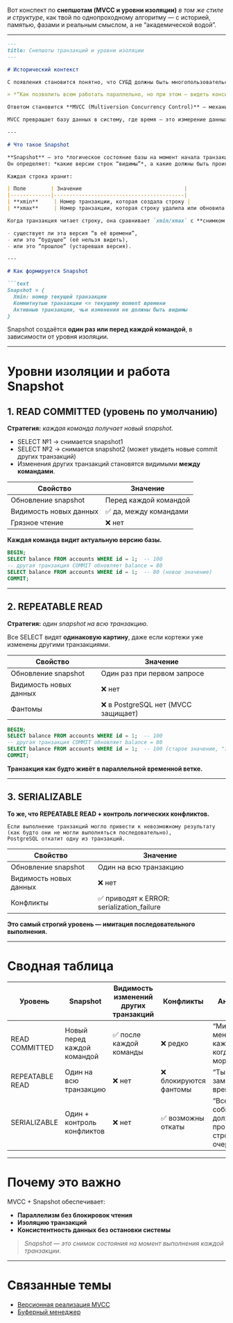Вот конспект по **снепшотам (MVCC и уровни изоляции)** *в том же стиле и структуре*, как твой по однопроходному алгоритму — с историей, памятью, фазами и реальным смыслом, а не “академической водой”.

---

````markdown
---
title: Снепшоты транзакций и уровни изоляции
---

# Исторический контекст

С появления становится понятно, что СУБД должны быть многопользовательскими: **десятки транзакций** одновременно читают и изменяют одни и те же строки. Тогда появляется ключевой вопрос: 

> *“Как позволить всем работать параллельно, но при этом — видеть консистентную картину данных?”*

Ответом становится **MVCC (Multiversion Concurrency Control)** — механизм, который **не блокирует читателей**, а создаёт *снепшоты* (snapshot) — логические “фотографии” базы данных, каждая из которых уникальна для транзакции или отдельной команды.

MVCC превращает базу данных в систему, где время — это измерение данных, а **каждая транзакция живет в своей временной реальности**.

---

# Что такое Snapshot

**Snapshot** — это *логическое состояние базы на момент начала транзакции или команды*.  
Он определяет: *какие версии строк “видимы”*, а какие должны быть проигнорированы.

Каждая строка хранит:

| Поле        | Значение                                 |
|-------------|------------------------------------------|
| **xmin**     | Номер транзакции, которая создала строку |
| **xmax**     | Номер транзакции, которая строку удалила или обновила |

Когда транзакция читает строку, она сравнивает `xmin/xmax` с **снимком (snapshot)**, чтобы понять:

- существует ли эта версия “в её времени”,
- или это “будущее” (её нельзя видеть),
- или это “прошлое” (устаревшая версия).

---

# Как формируется Snapshot

```text
Snapshot = {
  Xmin: номер текущей транзакции
  Коммитнутые транзакции <= текущему moment времени
  Активные транзакции, чьи изменения не должны быть видимы
}
````

Snapshot создаётся **один раз или перед каждой командой**, в зависимости от уровня изоляции.

---

# Уровни изоляции и работа Snapshot

## 1. READ COMMITTED (уровень по умолчанию)

**Стратегия:** *каждая команда получает новый snapshot.*

* SELECT №1 → снимается snapshot1
* SELECT №2 → снимается snapshot2 (может увидеть новые commit других транзакций)
* Изменения других транзакций становятся видимыми **между командами**.

| Свойство               | Значение              |
| ---------------------- | --------------------- |
| Обновление snapshot    | Перед каждой командой |
| Видимость новых данных | ✅ да, между командами |
| Грязное чтение         | ❌ нет                 |

**Каждая команда видит актуальную версию базы.**

```sql
BEGIN;
SELECT balance FROM accounts WHERE id = 1;  -- 100
-- другая транзакция COMMIT обновляет balance = 80
SELECT balance FROM accounts WHERE id = 1;  -- 80 (новое значение)
COMMIT;
```

---

## 2. REPEATABLE READ

**Стратегия:** *один snapshot на всю транзакцию.*

Все SELECT видят **одинаковую картину**, даже если кортежи уже изменены другими транзакциями.

| Свойство               | Значение                            |
| ---------------------- | ----------------------------------  |
| Обновление snapshot    | Один раз при первом запросе         |
| Видимость новых данных | ❌ нет                              |
| Фантомы                | ❌ в PostgreSQL нет (MVCC защищает) |

```sql
BEGIN;
SELECT balance FROM accounts WHERE id = 1;  -- 100
-- другая транзакция COMMIT обновляет balance = 80
SELECT balance FROM accounts WHERE id = 1;  -- 100 (старое значение, "замороженное")
COMMIT;
```

**Транзакция как будто живёт в параллельной временной ветке.**

---

## 3. SERIALIZABLE

**То же, что REPEATABLE READ + контроль логических конфликтов.**

```
Если выполнение транзакций могло привести к невозможному результату
(как будто они не могли выполняться последовательно),
PostgreSQL откатит одну из транзакций.
```

| Свойство               | Значение                                   |
| ---------------------- | -----------------------------------------  |
| Обновление snapshot    | Один на всю транзакцию                     |
| Видимость новых данных | ❌ нет                                     |
| Конфликты              | ✅ приводят к ERROR: serialization_failure |

**Это самый строгий уровень — имитация последовательного выполнения.**

---

# Сводная таблица

| Уровень         | Snapshot                    | Видимость изменений других транзакций | Конфликты             | Аналогия                                        |
| --------------- | --------------------------- | ------------------------------------- | --------------------- | -------------------------------------------------- |
| READ COMMITTED  | Новый перед каждой командой | ✅ после каждой команды                | ❌ редко               | “Мир меняется каждый раз, когда ты моргаешь”       |
| REPEATABLE READ | Один на всю транзакцию      | ❌ нет                                 | ❌ блокируются фантомы | “Ты заморозил время”                               |
| SERIALIZABLE    | Один + контроль конфликтов  | ❌ нет                                 | ✅ возможны откаты     | “Все события должны происходить строго по очереди” |

---

# Почему это важно

MVCC + Snapshot обеспечивает:

* **Параллелизм без блокировок чтения**
* **Изоляцию транзакций**
* **Консистентность данных без остановки системы**

> *Snapshot — это снимок состояния на момент выполнения каждой транзакции.*

---

# Связанные темы

- [Версионная реализация MVCC](./MVCC_Vercions.md)
- [Буферный менеджер](/Nodes/DataManagement_and_Storage/DBMS/Fundamental/Components/Buffer_Manager.md)